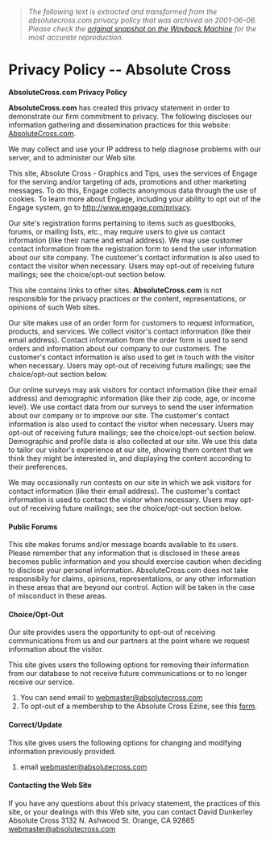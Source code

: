 > *The following text is extracted and transformed from the absolutecross.com privacy policy that was archived on 2001-06-06. Please check the [original snapshot on the Wayback Machine](https://web.archive.org/web/20010606215244id_/http%3A//www.absolutecross.com/privacy.htm) for the most accurate reproduction.*

# Privacy Policy -- Absolute Cross

**AbsoluteCross.com Privacy Policy**

**AbsoluteCross.com** has created this privacy statement in order to demonstrate our firm commitment to privacy. The following discloses our information gathering and dissemination practices for this website: [AbsoluteCross.com](http://www.absolutecross.com/).

We may collect and use your IP address to help diagnose problems with our server, and to administer our Web site.

This site, Absolute Cross - Graphics and Tips, uses the services of Engage for the serving and/or targeting of ads, promotions and other marketing messages. To do this, Engage collects anonymous data through the use of cookies. To learn more about Engage, including your ability to opt out of the Engage system, go to <http://www.engage.com/privacy>.

Our site's registration forms pertaining to items such as guestbooks, forums, or mailing lists, etc., may require users to give us contact information (like their name and email address). We may use customer contact information from the registration form to send the user information about our site company. The customer's contact information is also used to contact the visitor when necessary. Users may opt-out of receiving future mailings; see the choice/opt-out section below.

This site contains links to other sites. **AbsoluteCross.com** is not responsible for the privacy practices or the content, representations, or opinions of such Web sites.

Our site makes use of an order form for customers to request information, products, and services. We collect visitor's contact information (like their email address). Contact information from the order form is used to send orders and information about our company to our customers. The customer's contact information is also used to get in touch with the visitor when necessary. Users may opt-out of receiving future mailings; see the choice/opt-out section below.

Our online surveys may ask visitors for contact information (like their email address) and demographic information (like their zip code, age, or income level). We use contact data from our surveys to send the user information about our company or to improve our site. The customer's contact information is also used to contact the visitor when necessary. Users may opt-out of receiving future mailings; see the choice/opt-out section below. Demographic and profile data is also collected at our site. We use this data to tailor our visitor's experience at our site, showing them content that we think they might be interested in, and displaying the content according to their preferences.

We may occasionally run contests on our site in which we ask visitors for contact information (like their email address). The customer's contact information is used to contact the visitor when necessary. Users may opt-out of receiving future mailings; see the choice/opt-out section below.

#### Public Forums

This site makes forums and/or message boards available to its users. Please remember that any information that is disclosed in these areas becomes public information and you should exercise caution when deciding to disclose your personal information. AbsoluteCross.com does not take responsibily for claims, opinions, representations, or any other information in these areas that are beyond our control. Action will be taken in the case of misconduct in these areas.

#### Choice/Opt-Out

Our site provides users the opportunity to opt-out of receiving communications from us and our partners at the point where we request information about the visitor.

This site gives users the following options for removing their information from our database to not receive future communications or to no longer receive our service. 

  1. You can send email to [webmaster@absolutecross.com](mailto:webmaster@absolutecross.com)
  2. To opt-out of a membership to the Absolute Cross Ezine, see this [form](http://www.absolutecross.com/ezine.htm). 



#### Correct/Update

This site gives users the following options for changing and modifying information previously provided. 

  1. email [webmaster@absolutecross.com](mailto:webmaster@absolutecross.com)



#### Contacting the Web Site

If you have any questions about this privacy statement, the practices of this site, or your dealings with this Web site, you can contact David Dunkerley Absolute Cross  3132 N. Ashwood St. Orange, CA 92865 [webmaster@absolutecross.com](mailto:webmaster@absolutecross.com)
